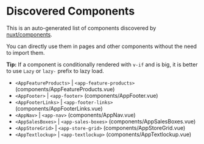 # Discovered Components

This is an auto-generated list of components discovered by [nuxt/components](https://github.com/nuxt/components).

You can directly use them in pages and other components without the need to import them.

**Tip:** If a component is conditionally rendered with `v-if` and is big, it is better to use `Lazy` or `lazy-` prefix to lazy load.

- `<AppFeatureProducts>` | `<app-feature-products>` (components/AppFeatureProducts.vue)
- `<AppFooter>` | `<app-footer>` (components/AppFooter.vue)
- `<AppFooterLinks>` | `<app-footer-links>` (components/AppFooterLinks.vue)
- `<AppNav>` | `<app-nav>` (components/AppNav.vue)
- `<AppSalesBoxes>` | `<app-sales-boxes>` (components/AppSalesBoxes.vue)
- `<AppStoreGrid>` | `<app-store-grid>` (components/AppStoreGrid.vue)
- `<AppTextlockup>` | `<app-textlockup>` (components/AppTextlockup.vue)
